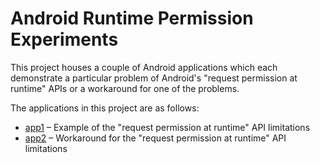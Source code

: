 # Android Runtime Permission Experiments

This project houses a couple of Android applications which each demonstrate a particular problem of
Android's "request permission at runtime" APIs or a workaround for one of the problems.

The applications in this project are as follows:

* [app1](app1) – Example of the "request permission at runtime" API limitations
* [app2](app2) – Workaround for the "request permission at runtime" API limitations
